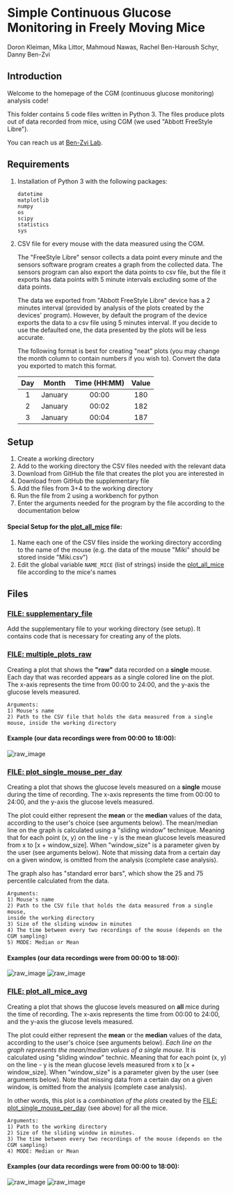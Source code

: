 # Simple Continuous Glucose Monitoring in Freely Moving Mice 

Doron Kleiman, Mika Littor, Mahmoud Nawas, Rachel Ben-Haroush Schyr, Danny Ben-Zvi 

## Introduction
Welcome to the homepage of the CGM (continuous glucose monitoring) analysis code!

This folder contains 5 code files written in Python 3.
The files produce plots out of data recorded from mice, using CGM 
(we used "Abbott FreeStyle Libre").


You can reach us at [Ben-Zvi Lab](https://www.benzvilab.com/).

## Requirements 
1. Installation of Python 3 with the following packages:
   ```
   datetime
   matplotlib
   numpy
   os
   scipy
   statistics
   sys
   ```
2. CSV file for every mouse with the data measured using the CGM.

   The "FreeStyle Libre" sensor collects a data point every minute and the sensors 
software program creates a graph from the collected data. The sensors program can also
export the data points to csv file, but the file it exports has data points with 
5 minute intervals excluding some of the data points.  

   The data we exported from "Abbott FreeStyle Libre" device has a 2 minutes interval
(provided by analysis of the plots created by the devices' program).
However, by default the program of the device exports the data to a csv file using 
5 minutes interval. If you decide to use the defaulted one, 
the data presented by the plots will be less accurate.

   The following format is best for creating "neat" plots 
(you may change the month column to contain numbers if you wish to).
Convert the data you exported to match this format.


   | Day |  Month  | Time (HH:MM) | Value | 
   |:---:|:-------:|:------------:|:-----:|
   |  1  | January |    00:00     |  180  |
   |  2  | January |    00:02     |  182  |
   |  3  | January |    00:04     |  187  |

## Setup
1. Create a working directory
2. Add to the working directory the CSV files needed with the relevant data
3. Download from GitHub the file that creates the plot you are interested in 
4. Download from GitHub the supplementary file 
5. Add the files from 3+4 to the working directory
6. Run the file from 2 using a workbench for python
7. Enter the arguments needed for the program by the file according to the documentation below

#### Special Setup for the [plot_all_mice](plot_all_mice.py) file:
1. Name each one of the CSV files inside the working directory 
according to the name of the mouse
(e.g. the data of the mouse "Miki" should be stored inside "Miki.csv")
2. Edit the global variable ```NAME_MICE``` (list of strings) inside the [plot_all_mice](plot_all_mice.py) 
file according to the mice's names 

## Files
### [FILE: supplementary_file](supplementary_file.py)
Add the supplementary file to your working directory (see setup).
It contains code that is necessary for creating any of the plots.

### [FILE: multiple_plots_raw](multiple_plots_raw.py)
Creating a plot that shows the **"raw"** data recorded on a **single** mouse. 
Each day that was recorded appears as a single colored line on the plot.
The x-axis represents the time from 00:00 to 24:00, and the y-axis the glucose levels measured.

```
Arguments:
1) Mouse's name 
2) Path to the CSV file that holds the data measured from a single mouse, inside the working directory
```
#### Example (our data recordings were from 00:00 to 18:00):
![raw_image](Images/raw%20data%20single%20mouse.png)

### [FILE: plot_single_mouse_per_day](plot_single_mouse_per_day.py)
Creating a plot that shows the glucose levels measured on a **single** mouse
during the time of recording. The x-axis represents the time from 00:00 to 24:00, 
and the y-axis the glucose levels measured.

The plot could either represent the **mean** or the **median** values of the data, 
according to the user's choice (see arguments below).
The mean/median line on the graph is calculated using a "sliding window" technique. 
Meaning that for each point (x, y) on the line - y is the mean glucose levels 
measured from x to [x + window_size]. When "window_size" is a parameter given by
the user (see arguments below). 
Note that missing data from a certain day on a given window, is omitted from the analysis (complete case analysis).

The graph also has "standard error bars", which show the 25 and 75 percentile calculated from the data.
```
Arguments:
1) Mouse's name
2) Path to the CSV file that holds the data measured from a single mouse, 
inside the working directory
3) Size of the sliding window in minutes
4) The time between every two recordings of the mouse (depends on the CGM sampling)
5) MODE: Median or Mean
```

#### Examples (our data recordings were from 00:00 to 18:00):
![raw_image](Images/plot%20single%20mouse%20mean.png)
![raw_image](Images/plot%20single%20mouse%20median.png)


### [FILE: plot_all_mice_avg](plot_all_mice.py)
Creating a plot that shows the glucose levels measured on **all** mice during
the time of recording. The x-axis represents the time from 00:00 to 24:00, 
and the y-axis the glucose levels measured. 

The plot could either represent the **mean** or the **median** values of the data, 
according to the user's choice (see arguments below).
_Each line on the graph represents the mean/median values of a single mouse._
It is calculated using "sliding window" technic. 
Meaning that for each point (x, y) on the line - y is the mean glucose levels 
measured from x to [x + window_size]. When "window_size" is a parameter given by
the user (see arguments below). 
Note that missing data from a certain day on a given window, 
is omitted from the analysis (complete case analysis).

In other words, this plot is a _combination of the plots_ created by the 
[FILE: plot_single_mouse_per_day](plot_single_mouse_per_day.py) (see above) for all the mice. 


```
Arguments:
1) Path to the working directory
2) Size of the sliding window in minutes.
3) The time between every two recordings of the mouse (depends on the CGM sampling)
4) MODE: Median or Mean
```
#### Examples (our data recordings were from 00:00 to 18:00):

![raw_image](Images/all%20mice%20glucose%20measurments%20mean.png)
![raw_image](Images/all%20mice%20glucose%20measurments%20median.png)
